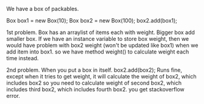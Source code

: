We have a box of packables.


Box box1 = new Box(10);
Box box2 = new Box(100);
box2.add(box1);

1st problem.
Box has an arraylist of items each with weight.
Bigger box add smaller box.
If we have an instance variable to store box weight, then we would have problem with box2 weight (won't be updated like box1) when we add item into box1.
so we have method weight() to calculate weight each time instead.


2nd problem.
When you put a box in itself.
box2.add(box2);
Runs fine, except when it tries to get weight, it will calculate the weight of box2, which includes box2 so you need to calculate weight of second box2, which includes third box2, which includes fourth box2.
you get stackoverflow error.